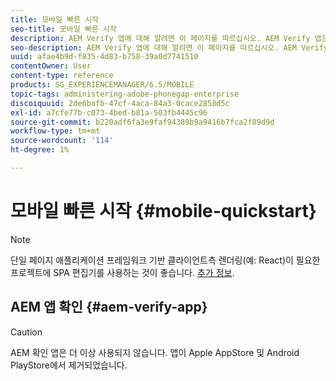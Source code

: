 ```yaml
---
title: 모바일 빠른 시작
seo-title: 모바일 빠른 시작
description: AEM Verify 앱에 대해 알려면 이 페이지를 따르십시오. AEM Verify 앱은 모든 iOS 또는 Android 모바일 장치에서 AEM 모바일 애플리케이션을 빠르고 쉽게 실행할 수 있는 방법입니다.
seo-description: AEM Verify 앱에 대해 알려면 이 페이지를 따르십시오. AEM Verify 앱은 모든 iOS 또는 Android 모바일 장치에서 AEM 모바일 애플리케이션을 빠르고 쉽게 실행할 수 있는 방법입니다.
uuid: afae4b9d-f835-4d83-b758-39a0d7741510
contentOwner: User
content-type: reference
products: SG_EXPERIENCEMANAGER/6.5/MOBILE
topic-tags: administering-adobe-phonegap-enterprise
discoiquuid: 2de6bafb-47cf-4aca-84a3-0cace2858d5c
exl-id: a7cfe77b-c073-4bed-b81a-503fb4445c96
source-git-commit: b220adf6fa3e9faf94389b9a9416b7fca2f89d9d
workflow-type: tm+mt
source-wordcount: '114'
ht-degree: 1%

---
```


# 모바일 빠른 시작 {#mobile-quickstart}

>[!NOTE]
>
>단일 페이지 애플리케이션 프레임워크 기반 클라이언트측 렌더링(예: React)이 필요한 프로젝트에 SPA 편집기를 사용하는 것이 좋습니다. [추가 정보](/help/sites-developing/spa-overview.md).

## AEM 앱 확인 {#aem-verify-app}

>[!CAUTION]
>
>AEM 확인 앱은 더 이상 사용되지 않습니다. 앱이 Apple AppStore 및 Android PlayStore에서 제거되었습니다.
